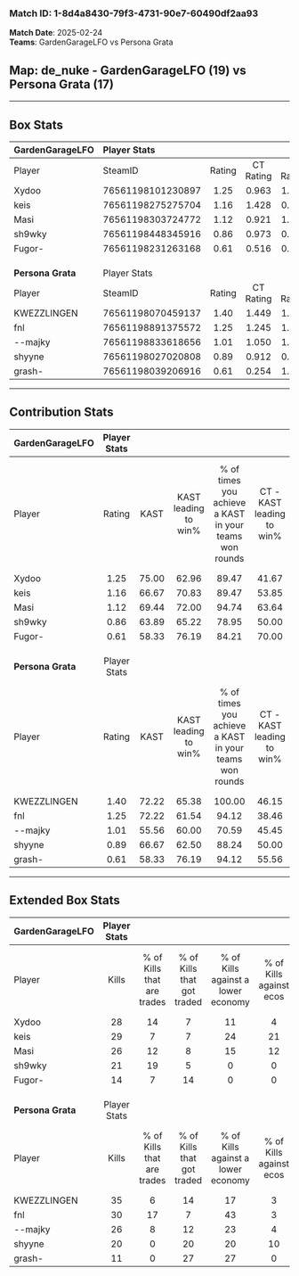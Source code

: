 ### Match ID: 1-8d4a8430-79f3-4731-90e7-60490df2aa93  
**Match Date**: 2025-02-24  
**Teams**: GardenGarageLFO vs Persona Grata  

## **Map**: de_nuke - GardenGarageLFO (19) vs Persona Grata (17)  
---  

## Box Stats  

| **GardenGarageLFO** | Player Stats      |        |           |          |       |      |       |         |        |      |     |
| :- | :- | :-: | :-: | :-: | :-: | :-: | :-: | :-: | :-: | :-: | :-: |
| Player              | SteamID           | Rating | CT Rating | T Rating | KAST  | ADR  | Kills | Assists | Deaths | K/D  | HS% |
| Xydoo               | 76561198101230897 |  1.25  |   0.963   |  1.575   | 75.00 | 77.7 |  28   |    6    |   20   | 1.40 | 14  |
| keis                | 76561198275275704 |  1.16  |   1.428   |  0.983   | 66.67 | 89.3 |  29   |   11    |   27   | 1.07 | 48  |
| Masi                | 76561198303724772 |  1.12  |   0.921   |  1.448   | 69.44 | 79.4 |  26   |    6    |   23   | 1.13 | 61  |
| sh9wky              | 76561198448345916 |  0.86  |   0.973   |  0.898   | 63.89 | 68.1 |  21   |    4    |   27   | 0.78 | 66  |
| Fugor-              | 76561198231263168 |  0.61  |   0.516   |  0.837   | 58.33 | 44.0 |  14   |    6    |   25   | 0.56 | 35  |
|                     |                   |        |           |          |       |      |       |         |        |      |     |
|                     |                   |        |           |          |       |      |       |         |        |      |     |
|                     |                   |        |           |          |       |      |       |         |        |      |     |
| **Persona Grata**   | Player Stats      |        |           |          |       |      |       |         |        |      |     |
| Player              | SteamID           | Rating | CT Rating | T Rating | KAST  | ADR  | Kills | Assists | Deaths | K/D  | HS% |
| KWEZZLINGEN         | 76561198070459137 |  1.40  |   1.449   |  1.326   | 72.22 | 91.8 |  35   |    6    |   23   | 1.52 | 62  |
| fnl                 | 76561198891375572 |  1.25  |   1.245   |  1.268   | 72.22 | 77.1 |  30   |    8    |   22   | 1.36 | 56  |
| --majky             | 76561198833618656 |  1.01  |   1.050   |  1.025   | 55.56 | 85.3 |  26   |    5    |   25   | 1.04 | 61  |
| shyyne              | 76561198027020808 |  0.89  |   0.912   |  0.966   | 66.67 | 54.8 |  20   |    6    |   22   | 0.91 | 35  |
| grash-              | 76561198039206916 |  0.61  |   0.254   |  1.024   | 58.33 | 62.6 |  11   |   15    |   26   | 0.42 | 63  |
---  

## Contribution Stats  

| **GardenGarageLFO** | Player Stats |       |                      |                                                        |                           |                                                             |                          |                                                            |
| :- | :-: | :-: | :-: | :-: | :-: | :-: | :-: | :-: |
| Player              |    Rating    | KAST  | KAST leading to win% | % of times you achieve a KAST in your teams won rounds | CT - KAST leading to win% | CT - % of times you achieve a KAST in your teams won rounds | T - KAST leading to win% | T - % of times you achieve a KAST in your teams won rounds |
| Xydoo               |     1.25     | 75.00 |        62.96         |                         89.47                          |           41.67           |                            71.43                            |          80.00           |                           100.00                           |
| keis                |     1.16     | 66.67 |        70.83         |                         89.47                          |           53.85           |                           100.00                            |          90.91           |                           83.33                            |
| Masi                |     1.12     | 69.44 |        72.00         |                         94.74                          |           63.64           |                           100.00                            |          78.57           |                           91.67                            |
| sh9wky              |     0.86     | 63.89 |        65.22         |                         78.95                          |           50.00           |                            85.71                            |          81.82           |                           75.00                            |
| Fugor-              |     0.61     | 58.33 |        76.19         |                         84.21                          |           70.00           |                           100.00                            |          81.82           |                           75.00                            |
|                     |              |       |                      |                                                        |                           |                                                             |                          |                                                            |
|                     |              |       |                      |                                                        |                           |                                                             |                          |                                                            |
|                     |              |       |                      |                                                        |                           |                                                             |                          |                                                            |
| **Persona Grata**   | Player Stats |       |                      |                                                        |                           |                                                             |                          |                                                            |
| Player              |    Rating    | KAST  | KAST leading to win% | % of times you achieve a KAST in your teams won rounds | CT - KAST leading to win% | CT - % of times you achieve a KAST in your teams won rounds | T - KAST leading to win% | T - % of times you achieve a KAST in your teams won rounds |
| KWEZZLINGEN         |     1.40     | 72.22 |        65.38         |                         100.00                         |           46.15           |                           100.00                            |          84.62           |                           100.00                           |
| fnl                 |     1.25     | 72.22 |        61.54         |                         94.12                          |           38.46           |                            83.33                            |          84.62           |                           100.00                           |
| --majky             |     1.01     | 55.56 |        60.00         |                         70.59                          |           45.45           |                            83.33                            |          77.78           |                           63.64                            |
| shyyne              |     0.89     | 66.67 |        62.50         |                         88.24                          |           50.00           |                           100.00                            |          75.00           |                           81.82                            |
| grash-              |     0.61     | 58.33 |        76.19         |                         94.12                          |           55.56           |                            83.33                            |          91.67           |                           100.00                           |
---  

## Extended Box Stats  

| **GardenGarageLFO** | Player Stats |                            |                            |                                    |                         |                              |                                 |        |                             |                                     |                          |                               |                            |
| :- | :-: | :-: | :-: | :-: | :-: | :-: | :-: | :-: | :-: | :-: | :-: | :-: | :-: |
| Player              |    Kills     | % of Kills that are trades | % of Kills that got traded | % of Kills against a lower economy | % of Kills against ecos | % of Kills that are flawless | % of Kills that are close duels | Deaths | % of Deaths that get traded | % of Deaths against a lower economy | % of Deaths against ecos | % of Deaths that are flawless | % of Deaths that are close |
| Xydoo               |      28      |             14             |             7              |                 11                 |            4            |              75              |                0                |   20   |              5              |                  5                  |            0             |              85               |             0              |
| keis                |      29      |             7              |             7              |                 24                 |           21            |              66              |               10                |   27   |             11              |                  4                  |            0             |              74               |             4              |
| Masi                |      26      |             12             |             8              |                 15                 |           12            |              58              |                4                |   23   |             17              |                  9                  |            0             |              52               |             0              |
| sh9wky              |      21      |             19             |             5              |                 0                  |            0            |              67              |               14                |   27   |             19              |                  7                  |            0             |              59               |             4              |
| Fugor-              |      14      |             7              |             14             |                 0                  |            0            |              43              |                0                |   25   |             16              |                  8                  |            0             |              72               |             4              |
|                     |              |                            |                            |                                    |                         |                              |                                 |        |                             |                                     |                          |                               |                            |
|                     |              |                            |                            |                                    |                         |                              |                                 |        |                             |                                     |                          |                               |                            |
|                     |              |                            |                            |                                    |                         |                              |                                 |        |                             |                                     |                          |                               |                            |
| **Persona Grata**   | Player Stats |                            |                            |                                    |                         |                              |                                 |        |                             |                                     |                          |                               |                            |
| Player              |    Kills     | % of Kills that are trades | % of Kills that got traded | % of Kills against a lower economy | % of Kills against ecos | % of Kills that are flawless | % of Kills that are close duels | Deaths | % of Deaths that get traded | % of Deaths against a lower economy | % of Deaths against ecos | % of Deaths that are flawless | % of Deaths that are close |
| KWEZZLINGEN         |      35      |             6              |             14             |                 17                 |            3            |              71              |                6                |   23   |              0              |                  9                  |            0             |              70               |             4              |
| fnl                 |      30      |             17             |             7              |                 43                 |            3            |              60              |                0                |   22   |              0              |                  9                  |            0             |              64               |             9              |
| --majky             |      26      |             8              |             12             |                 23                 |            4            |              65              |                0                |   25   |              8              |                 16                  |            0             |              60               |             8              |
| shyyne              |      20      |             0              |             20             |                 20                 |           10            |              85              |                0                |   22   |             18              |                  5                  |            0             |              95               |             0              |
| grash-              |      11      |             0              |             27             |                 27                 |            0            |              55              |                9                |   26   |             12              |                 12                  |            0             |              46               |             8              |
